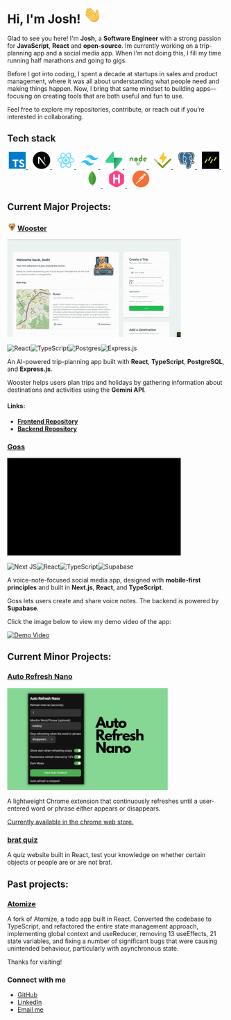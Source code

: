 # Hi, I'm Josh! <img src="https://github.com/joshuaisaact/joshuaisaact/blob/main/animations/wave.gif" height="40" alt="Waving hand" title="Waving hand"/>

Glad to see you here! I'm **Josh**, a **Software Engineer** with a strong passion for **JavaScript**, **React** and **open-source**. Im currently working on a trip-planning app and a social media app. When I'm not doing this, I fill my time running half marathons and going to gigs.

Before I got into coding, I spent a decade at startups in sales and product management, where it was all about understanding what people need and making things happen. Now, I bring that same mindset to building apps—focusing on creating tools that are both useful and fun to use.

Feel free to explore my repositories, contribute, or reach out if you’re interested in collaborating.

## Tech stack

<p align="center">
  <a href="https://www.typescriptlang.org/" target="_blank">
    <img src="https://github.com/joshuaisaact/joshuaisaact/blob/main/icons/typescript-original.svg" height="40" alt="TypeScript" title="TypeScript"/>
  </a>
  &nbsp;&nbsp;
  <a href="https://nextjs.org/" target="_blank">
    <img src="https://github.com/joshuaisaact/joshuaisaact/blob/main/icons/nextjs-original.svg" height="40" alt="Next.js" title="Next.js"/>
  </a>
  &nbsp;&nbsp;
  <a href="https://reactjs.org/" target="_blank">
    <img src="https://github.com/joshuaisaact/joshuaisaact/blob/main/icons/react-original.svg" height="40" alt="React" title="React"/>
  </a>
  &nbsp;&nbsp;
  <a href="https://tailwindcss.com/" target="_blank">
    <img src="https://github.com/joshuaisaact/joshuaisaact/blob/main/icons/tailwindcss-original.svg" height="40" alt="Tailwind CSS" title="Tailwind CSS"/>
  </a>
  &nbsp;&nbsp;
  <a href="https://supabase.com/" target="_blank">
    <img src="https://github.com/joshuaisaact/joshuaisaact/blob/main/icons/supabase-original.svg" height="40" alt="Supabase" title="Supabase"/>
  </a>
  &nbsp;&nbsp;
  <a href="https://nodejs.org/" target="_blank">
    <img src="https://github.com/joshuaisaact/joshuaisaact/blob/main/icons/nodejs-plain-wordmark.svg" height="40" alt="Node.js" title="Node.js"/>
  </a>
  &nbsp;&nbsp;
  <a href="https://vitest.dev/" target="_blank">
    <img src="https://github.com/joshuaisaact/joshuaisaact/blob/main/icons/vitest-original.svg" height="40" alt="Vitest" title="Vitest"/>
  </a>
  &nbsp;&nbsp;
  <a href="https://www.postgresql.org/" target="_blank">
    <img src="https://github.com/joshuaisaact/joshuaisaact/blob/main/icons/postgresql-original.svg" height="40" alt="PostgreSQL" title="PostgreSQL"/>
  </a>
  &nbsp;&nbsp;
   <a href="https://orm.drizzle.team/" target="_blank">
    <img src="https://github.com/joshuaisaact/joshuaisaact/blob/main/icons/drizzle.png" height="40" alt="Drizzle" title="Drizzle"/>
  </a>
  &nbsp;&nbsp;
  <a href="https://www.mongodb.com/" target="_blank">
    <img src="https://github.com/joshuaisaact/joshuaisaact/blob/main/icons/mongodb-original.svg" height="40" alt="MongoDB" title="MongoDB"/>
  </a>
  &nbsp;&nbsp;
  <a href="https://gohugo.io/" target="_blank">
    <img src="https://github.com/joshuaisaact/joshuaisaact/blob/main/icons/hugo-plain.svg" height="40" alt="Hugo" title="Hugo"/>
  </a>
   &nbsp;&nbsp;
  <a href="https://www.postman.com/" target="_blank">
    <img src="https://github.com/joshuaisaact/joshuaisaact/blob/main/icons/postman-original.svg" height="40" alt="Postman" title="Postman"/>
  </a>
</p>


## Current Major Projects:


### <img src="https://github.com/joshuaisaact/joshuaisaact/blob/main/icons/wooster.png" height="20" alt="Wooster icon" title="Wooster"/> [Wooster](https://github.com/joshuaisaact/Wooster)

<img src="https://github.com/joshuaisaact/joshuaisaact/blob/main/animations/wooster.gif" alt="Wooster video" title="Wooster"/>

![React](https://img.shields.io/badge/react-%2320232a.svg?style=for-the-badge&logo=react&logoColor=%2361DAFB)![TypeScript](https://img.shields.io/badge/typescript-%23007ACC.svg?style=for-the-badge&logo=typescript&logoColor=white)![Postgres](https://img.shields.io/badge/postgres-%23316192.svg?style=for-the-badge&logo=postgresql&logoColor=white)![Express.js](https://img.shields.io/badge/express.js-%23404d59.svg?style=for-the-badge&logo=express&logoColor=%2361DAFB)

An AI-powered trip-planning app built with **React**, **TypeScript**, **PostgreSQL**, and **Express.js**.

Wooster helps users plan trips and holidays by gathering information about destinations and activities using the **Gemini API**.

#### Links:
- **[Frontend Repository](https://github.com/joshuaisaact/Wooster)**
- **[Backend Repository](https://github.com/joshuaisaact/Wooster-server/)**

### [Goss](https://github.com/joshuaisaact/Goss)

 <img src="https://github.com/joshuaisaact/joshuaisaact/blob/main/animations/gossgif1mb.gif" alt="Goss video" title="Goss"/>

 ![Next JS](https://img.shields.io/badge/Next-black?style=for-the-badge&logo=next.js&logoColor=white)![React](https://img.shields.io/badge/react-%2320232a.svg?style=for-the-badge&logo=react&logoColor=%2361DAFB)![TypeScript](https://img.shields.io/badge/typescript-%23007ACC.svg?style=for-the-badge&logo=typescript&logoColor=white)![Supabase](https://img.shields.io/badge/Supabase-3ECF8E?style=for-the-badge&logo=supabase&logoColor=white)

A voice-note-focused social media app, designed with **mobile-first principles** and built in **Next.js**, **React**, and **TypeScript**.

Goss lets users create and share voice notes. The backend is powered by **Supabase**.

Click the image below to view my demo video of the app:

[![Demo Video](https://img.youtube.com/vi/B67vE1EfjiQ/0.jpg)](https://www.youtube.com/watch?v=B67vE1EfjiQ)


## Current Minor Projects:


### [Auto Refresh Nano](https://github.com/joshuaisaact/Auto-refresher)

<img src="https://github.com/joshuaisaact/joshuaisaact/blob/main/images/autorefresher.png" width="370" alt="Autorefresher extension" title="Autorefresher" />


A lightweight Chrome extension that continuously refreshes until a user-entered word or phrase either appears or disappears.

[Currently available in the chrome web store.](https://chromewebstore.google.com/detail/auto-refresh-extension/haiekoimldaeincnjchccogfbejgbmej)


### [brat quiz](https://github.com/joshuaisaact/brat-quiz)
A quiz website built in React, test your knowledge on whether certain objects or people are or are not brat.

## Past projects:

### [Atomize](https://github.com/joshuaisaact/Atomize-refactor)

A fork of Atomize, a todo app built in React. Converted the codebase to TypeScript, and refactored the entire state management approach, implementing global context and useReducer, removing 13 useEffects, 21 state variables, and fixing a number of significant bugs that were causing unintended behaviour, particularly with asynchronous state.


Thanks for visiting!

### Connect with me

- [GitHub](https://github.com/joshuaisaact)
- [LinkedIn](https://www.linkedin.com/in/joshuatuddenham/)
- [Email me](mailto:joshuaisaact@gmail.com)


